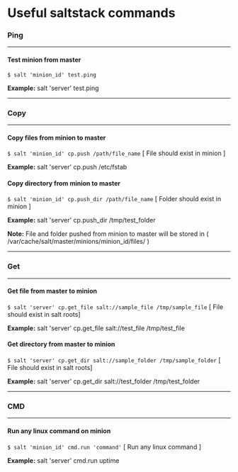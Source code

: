 # Useful saltstack commands

### Ping
---
#### Test minion from master 

``` $ salt 'minion_id' test.ping ```

**Example:** salt 'server' test.ping

---

### Copy
---
#### Copy files from minion to master

``` $ salt 'minion_id' cp.push /path/file_name ``` [ File should exist in minion ]

**Example:** salt 'server' cp.push /etc/fstab

#### Copy directory from minion to master

``` $ salt 'minion_id' cp.push_dir /path/file_name ``` [ Folder should exist in minion ]

**Example:** salt 'server' cp.push_dir /tmp/test_folder

**Note:** File and folder pushed from minion to master will be stored in 
( /var/cache/salt/master/minions/minion_id/files/ )

---

### Get
---
#### Get file from master to minion

``` $ salt 'server' cp.get_file salt://sample_file /tmp/sample_file ``` [ File should exist in salt roots]

**Example:** salt 'server' cp.get_file salt://test_file /tmp/test_file

#### Get directory from master to minion

``` $ salt 'server' cp.get_dir salt://sample_folder /tmp/sample_folder ``` [ File should exist in salt roots]

**Example:** salt 'server' cp.get_dir salt://test_folder /tmp/test_folder

---

### CMD 
---
#### Run any linux command on minion

``` $ salt 'minion_id' cmd.run 'command' ``` [ Run any linux command ]

**Example:** salt 'server' cmd.run uptime


